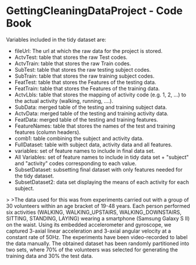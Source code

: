 # GettingCleaningDataProject - Code Book

Variables included in the tidy dataset are: <ul>
<li>fileUrl: The url at which the raw data for the project is stored.
<li>ActvTest: table that stores the raw Test codes.
<li>ActvTrain: table that stores the raw Train codes.
<li>SubTest: table that stores the raw testing subject codes.
<li>SubTrain: table that stores the raw training subject codes.
<li>FeatTest: table that stores the Features of the testing data.
<li>FeatTrain: table that stores the Features of the training data.
<li>ActvLbls: table that stores the mapping of activity code (e.g. 1, 2, ...) to the actual activity (walking, running, ....).
<li>SubData: merged table of the testing and training subject data.
<li>ActvData: merged table of the testing and training activity data.
<li>FeatData: merged table of the testing and training features.
<li>FeatureNames: table that stores the names of the test and training features (column headers).
<li>comb1: table combining the subject and activity data.
<li>FullDataset: table with subject data, activity data and all features.
<li>variables: set of feature names to include in final data set.
<li>All Variables: set of feature names to include in tidy data set + "subject" and "activity" codes corresponding to each value.
<li>SubsetDataset: subsetting final dataset with only features needed for the tidy dataset.
<li>SubsetDataset2: data set displaying the means of each activity for each subject. </li> </ul>
>
>The data used for this was from experiments carried out with a group of 30 volunteers within an age bracket of 19-48 years. Each person performed six activities (WALKING, WALKING_UPSTAIRS, WALKING_DOWNSTAIRS, SITTING, STANDING, LAYING) wearing a smartphone (Samsung Galaxy S II) on the waist. Using its embedded accelerometer and gyroscope, we captured 3-axial linear acceleration and 3-axial angular velocity at a constant rate of 50Hz. The experiments have been video-recorded to label the data manually. The obtained dataset has been randomly partitioned into two sets, where 70% of the volunteers was selected for generating the training data and 30% the test data. 




